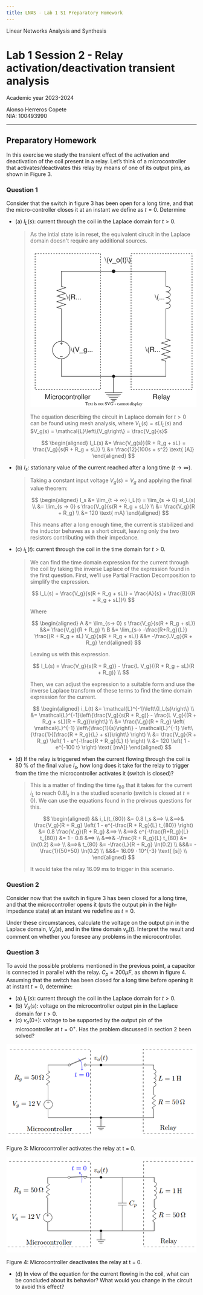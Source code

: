 ```yaml
---
title: LNAS - Lab 1 S1 Preparatory Homework
---
```


<style>
:root {
    --markdown-font-family: "Times New Roman", Times, serif;
    --markdown-font-size: 10.5pt;
    --vscode-textBlockQuote-border: #9599e1;
}
</style>

<p class="supt1 center">Linear Networks Analysis and Synthesis</p>

# Lab 1 Session 2 - Relay activation/deactivation transient analysis

<p class="subt2 center">
Academic year 2023-2024
</p>
<p class="subt2 center">
Alonso Herreros Copete</br>
NIA: 100493990
</p>

---

<h2 class="center">
Preparatory Homework
</h2>

In this exercise we study the transient effect of the activation and deactivation of the coil present
in a relay. Let’s think of a microcontroller that activates/deactivates this relay by means of one
of its output pins, as shown in Figure 3.

### Question 1

Consider that the switch in figure 3 has been open for a long time, and that the micro-controller closes it at
an instant we define as $t = 0$. Determine

* (a) $I_L(s)$: current through the coil in the Laplace domain for $t > 0$.

    > As the intial state is in reset, the equivalent cirucit in the Laplace domain doesn't require any
    > additional sources.
    >
    > ![Equivalent circuit in Laplace domain](img/fig_2.1.1.drawio.svg)
    >
    > The equation describing the circuit in Laplace domain for $t>0$ can be found using mesh analysis, where
    > $V_L(s) = sL I_L(s)$ and $V_g(s) = \mathcal{L}\left\{V_g\right\} = \frac{V_g}{s}$
    >
    > $$
    > \begin{aligned}
    >     I_L(s) &= \frac{V_g(s)}{R + R_g + sL} = \frac{V_g}{s(R + R_g + sL)} \\
    >     &= \frac{12}{100s + s^2} \text{ [A]}
    > \end{aligned}
    > $$

* (b) $I_s$: stationary value of the current reached after a long time $(t → ∞)$.

    > Taking a constant input voltage $V_g(s) = V_g$ and applying the final value theorem:
    >
    > $$
    > \begin{aligned}
    >     I_s &= \lim_{t → ∞} i_L(t) = \lim_{s → 0} sI_L(s) \\
    >     &= \lim_{s → 0} s \frac{V_g}{s(R + R_g + sL)} \\
    >     &= \frac{V_g}{R + R_g} \\
    >     &= 120 \text{ mA}
    > \end{aligned}
    > $$
    >
    > This means after a long enough time, the current is stabilized and the inductor behaves as a short
    > circuit, leaving only the two resistors contributing with their impedance.

* (c) $i_L(t)$: current through the coil in the time domain for $t > 0$.

    > We can find the time domain expression for the current through the coil by taking the inverse Laplace of
    > the expression found in the first question. First, we'll use Partial Fraction Decomposition to simplify
    > the expression.
    >
    > $$
    > I_L(s) = \frac{V_g}{s(R + R_g + sL)} = \frac{A}{s} + \frac{B}{(R + R_g + sL)}\\
    > $$
    >
    > Where
    >
    > $$
    > \begin{aligned}
    >     A &= \lim_{s→ 0} s \frac{V_g}{s(R + R_g + sL)} &&= \frac{V_g}{R + R_g} \\
    >     B &= \lim_{s→ -\frac{R+R_g}{L}} \frac{(R + R_g + sL) V_g}{s(R + R_g + sL)} &&= -\frac{LV_g}{R + R_g}
    > \end{aligned}
    > $$
    >
    > Leaving us with this expression.
    >
    > $$
    > I_L(s) = \frac{V_g}{s(R + R_g)} - \frac{L V_g}{(R + R_g + sL)(R + R_g)} \\
    > $$
    >
    > Then, we can adjust the expression to a suitable form and use the inverse Laplace transform of these
    > terms to find the time domain expression for the current.
    >
    > $$
    > \begin{aligned}
    >     i_L(t) &= \mathcal{L}^{-1}\left\{I_L(s)\right\} \\
    >     &= \mathcal{L}^{-1}\left\{\frac{V_g}{s(R + R_g)} - \frac{L V_g}{(R + R_g + sL)(R + R_g)}\right\} \\
    >     &= \frac{V_g}{R + R_g} \left( \mathcal{L}^{-1} \left\{\frac{1}{s}\right\}
    >         - \mathcal{L}^{-1} \left\{\frac{1}{(\frac{R + R_g}{L} + s)}\right\} \right) \\
    >     &= \frac{V_g}{R + R_g} \left( 1 - e^{-\frac{R + R_g}{L} t} \right) \\
    >     &= 120 \left( 1 - e^{-100 t} \right) \text{ [mA]}
    > \end{aligned}
    > $$

* (d) If the relay is triggered when the current flowing through the coil is 80 % of the final value $I_s$,
  how long does it take for the relay to trigger from the time the microcontroller activates it (switch is
  closed)?
  
    > This is a matter of finding the time $t_{80}$ that it takes for the current $i_L$ to reach $0.8 I_s$ in a the
    > studied scenario (switch is closed at $t = 0$). We can use the equations found in the preivous questions for
    > this.
    >
    > $$
    > \begin{aligned}
    >     && i_L(t_{80}) &= 0.8 I_s &⟹ \\
    >     &⟹& \frac{V_g}{R + R_g} \left( 1 - e^{-\frac{R + R_g}{L} t_{80}} \right) &= 0.8 \frac{V_g}{R + R_g} &⟹ \\
    >     &⟹& e^{-\frac{R+R_g}{L} t_{80}} &= 1 - 0.8 &⟹ \\
    >     &⟹& -\frac{R + R_g}{L} t_{80} &= \ln(0.2) &⟹ \\
    >     &⟹& t_{80} &= -\frac{L}{R + R_g} \ln(0.2) \\
    >     &&&= - \frac{1}{50+50} \ln(0.2) \\
    >     &&&= 16.09 ⋅ 10^{-3} \text{ [s]} \\
    > \end{aligned}
    > $$
    >
    > It would take the relay 16.09 ms to trigger in this scenario.

### Question 2

Consider now that the switch in figure 3 has been closed for a long time, and that the
microcontroller opens it (puts the output pin in the high-impedance state) at an instant
we redefine as $t = 0$.

Under these circumstances, calculate the voltage on the output pin in the Laplace domain,
$V_o(s)$, and in the time domain $v_o(t)$. Interpret the result and comment on whether you
foresee any problems in the microcontroller.

### Question 3

To avoid the possible problems mentioned in the previous point, a capacitor is connected
in parallel with the relay. $C_p = 200 μF$, as shown in figure 4. Assuming that the switch
has been closed for a long time before opening it at instant $t = 0$, determine:

* (a) $I_L(s)$: current through the coil in the Laplace domain for $t > 0$.
* (b) $V_o(s)$: voltage on the microcontroller output pin in the Laplace domain for $t > 0$.
* (c) $v_o(0+)$: voltage to be supported by the output pin of the microcontroller at $t = 0^+$. Has the
  problem discussed in section 2 been solved?

![Microcontroller activates the relay at t=0](img/fig3.png)

<p class="caption center">
Figure 3: Microcontroller activates the relay at t = 0.
</p>

![alt text](img/fig4.png)

<p class="caption center">
Figure 4: Microcontroller deactivates the relay at t = 0.
</p>

* (d) In view of the equation for the current flowing in the coil, what can be concluded about its behavior?
  What would you change in the circuit to avoid this effect?

